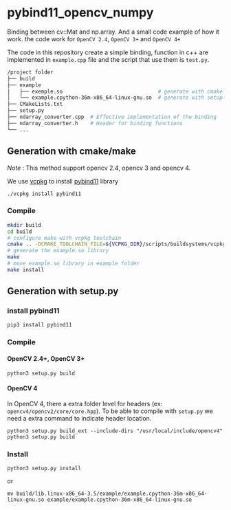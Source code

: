 # pybind11_opencv_numpy

Binding between cv::Mat and np.array. And a small code example of how it work. the code work for `OpenCV 2.4`, `OpenCV 3+` and `OpenCV 4+`

The code in this repository create a simple binding, function in c++ are implemented in `example.cpp` file and the script that use them is `test.py`.

```bash
/project folder
├── build
├── example
│   ├── exemple.so                               # generate with cmake
│   └── example.cpython-36m-x86_64-linux-gnu.so  # generate with setup.py (the name will depends of the python version use)
├── CMakeLists.txt
├── setup.py
├── ndarray_converter.cpp  # Effective implementation of the binding
├── ndarray_converter.h    # Header for binding functions
└── ...
```

## Generation with cmake/make

*Note* : This method support opencv 2.4, opencv 3 and opencv 4.

We use [vcpkg](https://github.com/Microsoft/vcpkg) to install [pybind11](https://github.com/pybind/pybind11) library


```
./vcpkg install pybind11
```

### Compile

```bash
mkdir build
cd build
# configure make with vcpkg toolchain
cmake .. -DCMAKE_TOOLCHAIN_FILE=${VCPKG_DIR}/scripts/buildsystems/vcpkg.cmake
# generate the example.so library
make
# move example.so library in example folder
make install
```

## Generation with setup.py


### install pybind11

```
pip3 install pybind11
```

### Compile

#### OpenCV 2.4+, OpenCV 3+

```
python3 setup.py build
```

#### OpenCV 4

In OpenCV 4, there a extra folder level for headers (ex: `opencv4/opencv2/core/core.hpp`). To be able to compile with `setup.py` we need a extra command to indicate header location.

```
python3 setup.py build_ext --include-dirs "/usr/local/include/opencv4"
python3 setup.py build
```

### Install

```
python3 setup.py install
```

or

```
mv build/lib.linux-x86_64-3.5/example/example.cpython-36m-x86_64-linux-gnu.so example/example.cpython-36m-x86_64-linux-gnu.so
```
